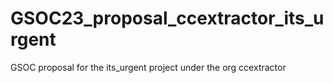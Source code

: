 # GSOC23_proposal_ccextractor_its_urgent
GSOC proposal for the its_urgent project under the org ccextractor
